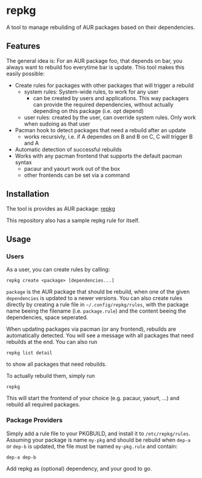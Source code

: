 # repkg
A tool to manage rebuilding of AUR packages based on their dependencies.

## Features
The general idea is: For an AUR package foo, that depends on bar, you always want to rebuild foo everytime bar is update. This tool makes this easily possible:

- Create rules for packages with other packages that will trigger a rebuild
	- system rules: System-wide rules, to work for any user
		- can be created by users and applications. This way packagers can provide the required dependencies, without actually depending on this package (i.e. opt depend)
	- user rules: created by the user, can override system rules. Only work when sudoing as that user
- Pacman hook to detect packages that need a rebuild after an update
	- works recursivly, i.e. if A dependes on B and B on C, C will trigger B and A
- Automatic detection of successful rebuilds
- Works with any pacman frontend that supports the default pacman syntax
	- pacaur and yaourt work out of the box
	- other frontends can be set via a command

## Installation
The tool is provides as AUR package: [repkg](https://aur.archlinux.org/packages/repkg)

This repository also has a sample repkg rule for itself.

## Usage
### Users
As a user, you can create rules by calling:
```
repkg create <package> [dependencies...]
```
`package` is the AUR package that should be rebuild, when one of the given `dependencies` is updated to a newer versions. You can also create rules directly by creating a rule file in `~/.config/repkg/rules`, with the package name beeing the filename (i.e. `package.rule`) and the content beeing the dependencies, space seperated.

When updating packages via pacman (or any frontend), rebuilds are automatically detected. You will see a message with all packages that need rebuilds at the end. You can also run 
```
repkg list detail
```
to show all packages that need rebuilds.

To actually rebuild them, simply run
```
repkg
```
This will start the frontend of your choice (e.g. pacaur, yaourt, ...) and rebuild all required packages. 

### Package Providers
Simply add a rule file to your PKGBUILD, and install it to `/etc/repkg/rules`. Assuming your package is name `my-pkg` and should be rebuild when `dep-a` or `dep-b` is updated, the file must be named `my-pkg.rule` and contain:
```
dep-a dep-b
```

Add repkg as (optional) dependency, and your good to go.